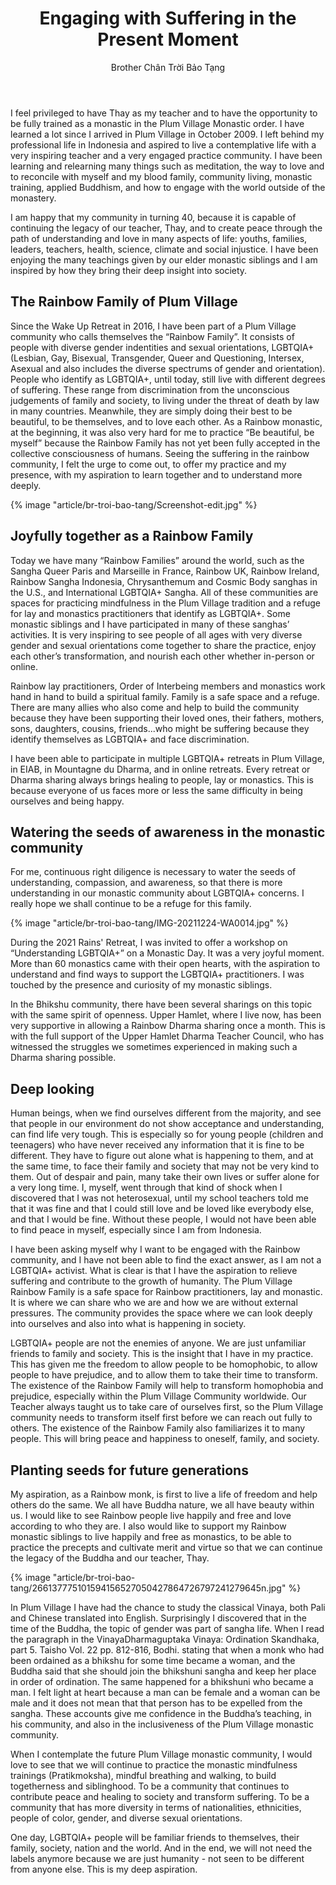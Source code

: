 ﻿---
title: Engaging with Suffering in the Present Moment
author: Brother Chân Trời Bảo Tạng
---

I feel privileged to have Thay as my teacher and to have the opportunity to be fully trained as a monastic in the Plum Village Monastic order. I have learned a lot since I arrived in Plum Village in October 2009. I left behind my professional life in Indonesia and aspired to live a contemplative life with a very inspiring teacher and a very engaged practice community. I have been learning and relearning many things such as meditation, the way to love and to reconcile with myself and my blood family, community living, monastic training, applied Buddhism, and how to engage with the world outside of the monastery.

I am happy that my community in turning 40, because it is capable of continuing the legacy of our teacher, Thay, and to create peace through the path of understanding and love in many aspects of life: youths, families, leaders, teachers, health, science, climate and social injustice. I have been enjoying the many teachings given by our elder monastic siblings and I am inspired by how they bring their deep insight into society.

## The Rainbow Family of Plum Village

Since the Wake Up Retreat in 2016, I have been part of a Plum Village community who calls themselves the “Rainbow Family”. It consists of people with diverse gender indentities and sexual orientations, LGBTQIA+ (Lesbian, Gay, Bisexual, Transgender, Queer and Questioning, Intersex, Asexual and also includes the diverse spectrums of gender and orientation). People who identify as LGBTQIA+, until today, still live with different degrees of suffering. These range from discrimination from the unconscious judgements of family and society, to living under the threat of death by law in many countries. Meanwhile, they are simply doing their best to be beautiful, to be themselves, and to love each other. As a Rainbow monastic, at the beginning, it was also very hard for me to practice “Be beautiful, be myself” because the Rainbow Family has not yet been fully accepted in the collective consciousness of humans. Seeing the suffering in the rainbow community, I felt the urge to come out, to offer my practice and my presence, with my aspiration to learn together and to understand more deeply. 

{% image "article/br-troi-bao-tang/Screenshot-edit.jpg" %}

## Joyfully together as a Rainbow Family

Today we have many “Rainbow Families” around the world, such as the Sangha Queer Paris and Marseille in France, Rainbow UK, Rainbow Ireland, Rainbow Sangha Indonesia, Chrysanthemum and Cosmic Body sanghas in the U.S., and International LGBTQIA+ Sangha. All of these communities are spaces for practicing mindfulness in the Plum Village tradition and a refuge for lay and monastics practitioners that identify as LGBTQIA+. Some monastic siblings and I have participated in many of these sanghas’ activities. It is very inspiring to see people of all ages with very diverse gender and sexual orientations come together to share the practice, enjoy each other’s transformation, and nourish each other whether in-person or online.

Rainbow lay practitioners, Order of Interbeing members and monastics work hand in hand to build a spiritual family. Family is a safe space and a refuge. There are many allies who also come and help to build the community because they have been supporting their loved ones, their fathers, mothers, sons, daughters, cousins, friends...who might be suffering because they identify themselves as LGBTQIA+ and face discrimination.

I have been able to participate in multiple LGBTQIA+ retreats in Plum Village, in EIAB, in Mountagne du Dharma, and in online retreats. Every retreat or Dharma sharing always brings healing to people, lay or monastics. This is because everyone of us faces more or less the same difficulty in being ourselves and being happy. 

## Watering the seeds of awareness in the monastic community

For me, continuous right diligence is necessary to water the seeds of understanding, compassion, and awareness, so that there is more understanding in our monastic community about LGBTQIA+ concerns. I really hope we shall continue to be a refuge for this family.

{% image "article/br-troi-bao-tang/IMG-20211224-WA0014.jpg" %}

During the 2021 Rains' Retreat, I was invited to offer a workshop on “Understanding LGBTQIA+” on a Monastic Day. It was a very joyful moment. More than 60 monastics came with their open hearts, with the aspiration to understand and find ways to support the LGBTQIA+ practitioners. I was touched by the presence and curiosity of my monastic siblings.

In the Bhikshu community, there have been several sharings on this topic with the same spirit of openness. Upper Hamlet, where I live now, has been very supportive in allowing a Rainbow Dharma sharing once a month. This is with the full support of the Upper Hamlet Dharma Teacher Council, who has witnessed the struggles we sometimes experienced in making such a Dharma sharing possible. 

## Deep looking

Human beings, when we find ourselves different from the majority, and see that people in our environment do not show acceptance and understanding, can find life very tough. This is especially so for young people (children and teenagers) who have never received any information that it is fine to be different. They have to figure out alone what is happening to them, and at the same time, to face their family and society that may not be very kind to them. Out of despair and pain, many take their own lives or suffer alone for a very long time. I, myself, went through that kind of shock when I discovered that I was not heterosexual, until my school teachers told me that it was fine and that I could still love and be loved like everybody else, and that I would be fine. Without these people, I would not have been able to find peace in myself, especially since I am from Indonesia.

I have been asking myself why I want to be engaged with the Rainbow community, and I have not been able to find the exact answer, as I am not a LGBTQIA+ activist. What is clear is that I have the aspiration to relieve suffering and contribute to the growth of humanity. The Plum Village Rainbow Family is a safe space for Rainbow practitioners, lay and monastic. It is where we can share who we are and how we are without external pressures. The community provides the space where we can look deeply into ourselves and also into what is happening in society. 

LGBTQIA+ people are not the enemies of anyone. We are just unfamiliar friends to family and society. This is the insight that I have in my practice. This has given me the freedom to allow people to be homophobic, to allow people to have prejudice, and to allow them to take their time to transform. The existence of the Rainbow Family will help to transform homophobia and prejudice, especially within the Plum Village Community worldwide. Our Teacher always taught us to take care of ourselves first, so the Plum Village community needs to transform itself first before we can reach out fully to others. The existence of the Rainbow Family also familiarizes it to many people. This will bring peace and happiness to oneself, family, and society.

## Planting seeds for future generations

My aspiration, as a Rainbow monk, is first to live a life of freedom and help others do the same. We all have Buddha nature, we all have beauty within us. I would like to see Rainbow people live happily and free and love according to who they are. I also would like to support my Rainbow monastic siblings to live happily and free as monastics, to be able to practice the precepts and cultivate merit and virtue so that we can continue the legacy of the Buddha and our teacher, Thay.

{% image "article/br-troi-bao-tang/266137775101594156527050427864726797241279645n.jpg" %}

In Plum Village I have had the chance to study the classical Vinaya, both Pali and Chinese translated into English. Surprisingly I discovered that in the time of the Buddha, the topic of gender was part of sangha life. When I read the paragraph in the Vinaya<span class="note">Dharmaguptaka Vinaya: Ordination Skandhaka, part 5. Taisho Vol. 22 pp. 812-816, Bodhi.</span> stating that when a monk who had been ordained as a bhikshu for some time became a woman, and the Buddha said that she should join the bhikshuni sangha and keep her place in order of ordination. The same happened for a bhikshuni who became a man. I felt light at heart because a man can be female and a woman can be male and it does not mean that that person has to be expelled from the sangha. These accounts give me confidence in the Buddha’s teaching, in his community, and also in the inclusiveness of the Plum Village monastic community.

When I contemplate the future Plum Village monastic community, I would love to see that we will continue to practice the monastic mindfulness trainings (Pratikmoksha), mindful breathing and walking, to build togetherness and siblinghood. To be a community that continues to contribute peace and healing to society and transform suffering. To be a community that has more diversity in terms of nationalities, ethnicities, people of color, gender, and diverse sexual orientations.

One day, LGBTQIA+ people will be familiar friends to themselves, their family, society, nation and the world. And in the end, we will not need the labels anymore because we are just humanity - not seen to be different from anyone else. This is my deep aspiration.

<!-- \*Dharmaguptaka Vinaya 
Ordination Skandhaka, part5 
Taisho(CBETA edition) Vol.22 pp. 812-816 Translated by the Bodhi Translation Committee 
Published by the Bodhi Foundation for Culture and Education 
©2015 Bodhi Foundation for Culture and Education
Website: 
[http://dharmaguptakavinaya.wordpress.com](http://dharmaguptakavinaya.wordpress.com/) -->
